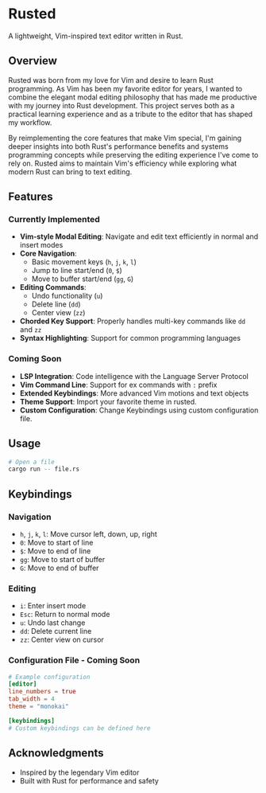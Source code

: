 # Rusted

A lightweight, Vim-inspired text editor written in Rust.

## Overview

Rusted was born from my love for Vim and desire to learn Rust programming. As Vim has been my favorite editor for years, I wanted to combine the elegant modal editing philosophy that has made me productive with my journey into Rust development. This project serves both as a practical learning experience and as a tribute to the editor that has shaped my workflow.

By reimplementing the core features that make Vim special, I'm gaining deeper insights into both Rust's performance benefits and systems programming concepts while preserving the editing experience I've come to rely on. Rusted aims to maintain Vim's efficiency while exploring what modern Rust can bring to text editing.

## Features

### Currently Implemented

- **Vim-style Modal Editing**: Navigate and edit text efficiently in normal and insert modes
- **Core Navigation**: 
  - Basic movement keys (`h`, `j`, `k`, `l`)
  - Jump to line start/end (`0`, `$`)
  - Move to buffer start/end (`gg`, `G`)
- **Editing Commands**:
  - Undo functionality (`u`)
  - Delete line (`dd`)
  - Center view (`zz`) 
- **Chorded Key Support**: Properly handles multi-key commands like `dd` and `zz`
- **Syntax Highlighting**: Support for common programming languages

### Coming Soon

- **LSP Integration**: Code intelligence with the Language Server Protocol
- **Vim Command Line**: Support for ex commands with `:` prefix
- **Extended Keybindings**: More advanced Vim motions and text objects
- **Theme Support**: Import your favorite theme in rusted.
- **Custom Configuration**: Change Keybindings using custom configuration file.


## Usage

```bash
# Open a file
cargo run -- file.rs
```

## Keybindings

### Navigation
- `h`, `j`, `k`, `l`: Move cursor left, down, up, right
- `0`: Move to start of line
- `$`: Move to end of line
- `gg`: Move to start of buffer
- `G`: Move to end of buffer

### Editing
- `i`: Enter insert mode
- `Esc`: Return to normal mode
- `u`: Undo last change
- `dd`: Delete current line
- `zz`: Center view on cursor


### Configuration File - Coming Soon
```toml
# Example configuration
[editor]
line_numbers = true
tab_width = 4
theme = "monokai"

[keybindings]
# Custom keybindings can be defined here
```

## Acknowledgments

- Inspired by the legendary Vim editor
- Built with Rust for performance and safety
